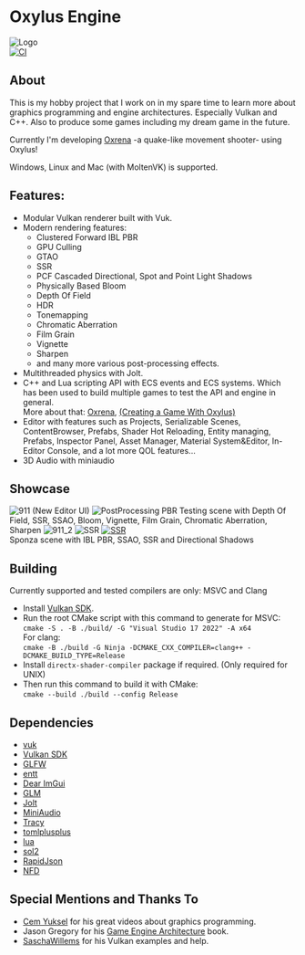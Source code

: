 # Oxylus Engine
![Logo](https://cdn.discordapp.com/attachments/1012357737256058924/1109482685388312677/OXLogoBanner.png)     
[![CI](https://img.shields.io/github/actions/workflow/status/Hatrickek/OxylusEngine/cmake.yml?&style=for-the-badge&logo=cmake&logoColor=orange&labelColor=black)](https://github.com/Hatrickek/OxylusEngine/actions/workflows/cmake.yml)
## About   
This is my hobby project that I work on in my spare time to learn more about graphics programming and engine architectures. Especially Vulkan and C++.
Also to produce some games including my dream game in the future.

Currently I'm developing [Oxrena](https://github.com/Hatrickek/Oxrena) -a quake-like movement shooter- using Oxylus!

Windows, Linux and Mac (with MoltenVK) is supported.

## Features:     
- Modular Vulkan renderer built with Vuk.
- Modern rendering features:
	- Clustered Forward IBL PBR
	- GPU Culling
	- GTAO
	- SSR
	- PCF Cascaded Directional, Spot and Point Light Shadows
	- Physically Based Bloom
	- Depth Of Field 
	- HDR
	- Tonemapping 
	- Chromatic Aberration
	- Film Grain
	- Vignette
	- Sharpen
	- and many more various post-processing effects.
- Multithreaded physics with Jolt.   
- C++ and Lua scripting API with ECS events and ECS systems. Which has been used to
build multiple games to test the API and engine in general.   
 More about that: [Oxrena](https://github.com/Hatrickek/Oxrena), [(Creating a Game With Oxylus)](https://hatrickek.github.io/blog/oxylus-first-game)
- Editor with features such as Projects, Serializable Scenes, ContentBrowser, Prefabs, Shader Hot Reloading, Entity managing, Prefabs, Inspector Panel,
Asset Manager, Material System&Editor, In-Editor Console, and a lot more QOL
features...
- 3D Audio with miniaudio

## Showcase
![911](https://cdn.discordapp.com/attachments/1012357737256058924/1164661835610464387/image.png?ex=654406db&is=653191db&hm=78980e1510de7ca9cd4fc352faa71fda54c4ac920a4e6384fca7dcf3886eea16&)
(New Editor UI)
![PostProcessing](https://cdn.discordapp.com/attachments/882355531463938078/1101916100414931066/image.png)
PBR Testing scene with Depth Of Field, SSR, SSAO, Bloom, Vignette, Film Grain, Chromatic Aberration, Sharpen
![911_2](https://media.discordapp.net/attachments/1012357737256058924/1123353179455750325/image_1.png?width=1051&height=586)
![SSR](https://cdn.discordapp.com/attachments/1012357737256058924/1093471555679432815/image.png)
[![SSR](https://cdn.discordapp.com/attachments/1012357737256058924/1095085960858976387/image.png)](https://youtu.be/nu4_uiTNB5Q)    
Sponza scene with IBL PBR, SSAO, SSR and Directional Shadows

## Building
Currently supported and tested compilers are only: MSVC and Clang
- Install [Vulkan SDK](https://vulkan.lunarg.com/sdk/home).
- Run the root CMake script with this command to generate for MSVC:       
`cmake -S . -B ./build/ -G "Visual Studio 17 2022" -A x64`      
For clang:  
`cmake -B ./build -G Ninja -DCMAKE_CXX_COMPILER=clang++ -DCMAKE_BUILD_TYPE=Release`
- Install `directx-shader-compiler` package if required. (Only required for UNIX)
- Then run this command to build it with CMake:   
`cmake --build ./build --config Release`

## Dependencies
- [vuk](https://github.com/martty/vuk)
- [Vulkan SDK](https://www.lunarg.com/vulkan-sdk/)
- [GLFW](https://github.com/glfw/glfw)
- [entt](https://github.com/skypjack/entt)
- [Dear ImGui](https://github.com/ocornut/imgui)
- [GLM](https://github.com/g-truc/glm)
- [Jolt](https://github.com/jrouwe/JoltPhysics)
- [MiniAudio](https://github.com/mackron/miniaudio)
- [Tracy](https://github.com/wolfpld/tracy)
- [tomlplusplus](https://github.com/marzer/tomlplusplus)
- [lua](https://github.com/walterschell/Lua)
- [sol2](https://github.com/ThePhD/sol2)
- [RapidJson](https://github.com/Tencent/rapidjson/tree/master)
- [NFD](https://github.com/btzy/nativefiledialog-extended)

## Special Mentions and Thanks To
- [Cem Yuksel](https://www.youtube.com/@cem_yuksel/videos) for his great videos about graphics programming.
- Jason Gregory for his [Game Engine Architecture](https://www.gameenginebook.com/) book.
- [SaschaWillems](https://github.com/SaschaWillems/Vulkan) for his Vulkan examples and help.  
